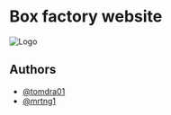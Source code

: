 # Box factory website




![Logo](<img width="1128" alt="Snímka obrazovky 2023-10-10 o 22 35 46" src="https://github.com/tomdra01/BoxFactory/assets/114875545/1e800e1f-d05f-4798-b752-08d1445e51a5">)



## Authors

- [@tomdra01](https://github.com/tomdra01)
- [@mrtng1](https://github.com/mrtng1)

